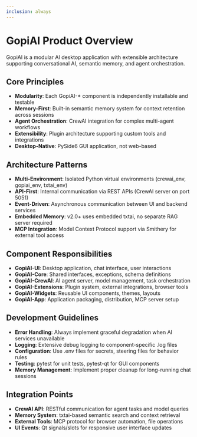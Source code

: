 ```yaml
---
inclusion: always
---
```


# GopiAI Product Overview

GopiAI is a modular AI desktop application with extensible architecture supporting conversational AI, semantic memory, and agent orchestration.

## Core Principles
- **Modularity**: Each GopiAI-* component is independently installable and testable
- **Memory-First**: Built-in semantic memory system for context retention across sessions
- **Agent Orchestration**: CrewAI integration for complex multi-agent workflows
- **Extensibility**: Plugin architecture supporting custom tools and integrations
- **Desktop-Native**: PySide6 GUI application, not web-based

## Architecture Patterns
- **Multi-Environment**: Isolated Python virtual environments (crewai_env, gopiai_env, txtai_env)
- **API-First**: Internal communication via REST APIs (CrewAI server on port 5051)
- **Event-Driven**: Asynchronous communication between UI and backend services
- **Embedded Memory**: v2.0+ uses embedded txtai, no separate RAG server required
- **MCP Integration**: Model Context Protocol support via Smithery for external tool access

## Component Responsibilities
- **GopiAI-UI**: Desktop application, chat interface, user interactions
- **GopiAI-Core**: Shared interfaces, exceptions, schema definitions
- **GopiAI-CrewAI**: AI agent server, model management, task orchestration
- **GopiAI-Extensions**: Plugin system, external integrations, browser tools
- **GopiAI-Widgets**: Reusable UI components, themes, layouts
- **GopiAI-App**: Application packaging, distribution, MCP server setup

## Development Guidelines
- **Error Handling**: Always implement graceful degradation when AI services unavailable
- **Logging**: Extensive debug logging to component-specific .log files
- **Configuration**: Use .env files for secrets, steering files for behavior rules
- **Testing**: pytest for unit tests, pytest-qt for GUI components
- **Memory Management**: Implement proper cleanup for long-running chat sessions

## Integration Points
- **CrewAI API**: RESTful communication for agent tasks and model queries
- **Memory System**: txtai-based semantic search and context retrieval
- **External Tools**: MCP protocol for browser automation, file operations
- **UI Events**: Qt signals/slots for responsive user interface updates